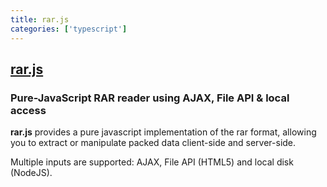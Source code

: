 ```yaml
---
title: rar.js
categories: ['typescript']
---
```

## [rar.js](https://github.com/43081j/rar.js)

### Pure-JavaScript RAR reader using AJAX, File API & local access


**rar.js** provides a pure javascript implementation of the rar format, allowing you to extract or manipulate packed data client-side and server-side.

Multiple inputs are supported: AJAX, File API (HTML5) and local disk (NodeJS).
